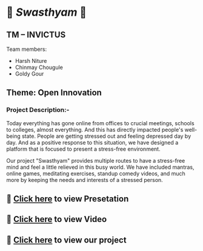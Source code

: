 # :beginner: ***Swasthyam*** :beginner:

## TM – INVICTUS ##
Team members: <br/> 


 * Harsh Niture
 * Chinmay Chougule
 * Goldy Gour

## Theme: Open Innovation ##

### Project Description:- ###
Today everything has gone online from offices to crucial meetings, schools to colleges, almost everything. And this has directly impacted people's well-being state. People are getting stressed out and feeling depressed day by day. And as a positive response to this situation, we have designed a platform that is focused to present a stress-free environment.

Our project "Swasthyam" provides multiple routes to have a stress-free mind and feel a little relieved in this busy world. We have included mantras, online games, meditating exercises, standup comedy videos, and much more by keeping the needs and interests of a stressed person.

## :maple_leaf: [Click here](https://drive.google.com/file/d/1lNerx0Hcoi9Kiufd_Wip2xwBn8gr5LQK/view) to view Presetation

## :maple_leaf: [Click here](https://www.youtube.com/watch?v=k19DwQau7DE) to view Video

## :maple_leaf: [Click here](https://rohitbhat1603.github.io/Swasthyam/) to view our project
